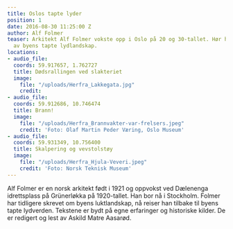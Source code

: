 ```yaml
---
title: Oslos tapte lyder
position: 1
date: 2016-08-30 11:25:00 Z
author: Alf Folmer
teaser: Arkitekt Alf Folmer vokste opp i Oslo på 20 og 30-tallet. Hør hans beskrivelser
  av byens tapte lydlandskap.
locations:
- audio_file:
  coords: 59.917657, 1.762727
  title: Dødsrallingen ved slakteriet
  image:
    file: "/uploads/Herfra_Lakkegata.jpg"
    credit:
- audio_file:
  coords: 59.912686, 10.746474
  title: Brann!
  image:
    file: "/uploads/Herfra_Brannvakter-var-frelsers.jpeg"
    credit: 'Foto: Olaf Martin Peder Væring, Oslo Museum'
- audio_file:
  coords: 59.931349, 10.756400
  title: Skalpering og vevstolstøy
  image:
    file: "/uploads/Herfra_Hjula-Veveri.jpeg"
    credit: 'Foto: Norsk Teknisk Museum'
---
```


Alf Folmer er en norsk arkitekt født i 1921 og oppvokst ved Dælenenga idrettsplass på Grünerløkka på 1920-tallet. Han bor nå i Stockholm. Folmer har tidligere skrevet om byens luktlandskap, nå reiser han tilbake til byens tapte lydverden.
Tekstene er bydt på egne erfaringer og historiske kilder. De er redigert og lest av Askild Matre Aasarød.
